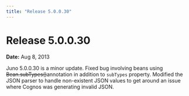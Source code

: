 ```yaml
---
title: "Release 5.0.0.30"
---
```


# Release 5.0.0.30

**Date:** Aug 8, 2013

Juno 5.0.0.30 is a minor update.
Fixed bug involving beans using ~~Bean.subTypes()~~annotation in addition to `subTypes` property.
Modified the JSON parser to handle non-existent JSON values to get around an issue where Cognos was generating invalid JSON.